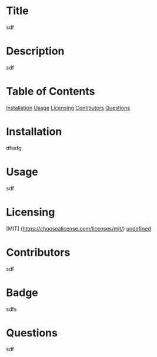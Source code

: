 # Title
sdf
# Description
sdf
# Table of Contents
[Installation](#installation)
[Usage](#usage)
[Licensing](#license)
[Contibutors](#contributors)
[Questions](#questions)
# Installation
dfssfg
# Usage
sdf
# Licensing
[MIT] (https://choosealicense.com/licenses/mit/)
[undefined](https://choosealicense.com/licenses/gpl-3.0/)
# Contributors
sdf
# Badge
sdfs
# Questions
sdf